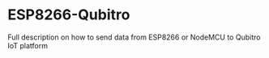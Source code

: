 # ESP8266-Qubitro
Full description on how to send data from ESP8266 or NodeMCU to Qubitro IoT platform
